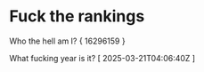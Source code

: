 # Fuck the rankings

Who the hell am I?
{ 16296159 }

What fucking year is it?
[ 2025-03-21T04:06:40Z ]
